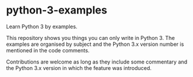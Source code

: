python-3-examples
=================

Learn Python 3 by examples.

This repository shows you things you can only write in Python 3. The examples
are organised by subject and the Python 3.x version number is mentioned in
the code comments.

Contributions are welcome as long as they include some commentary and
the Python 3.x version in which the feature was introduced.
